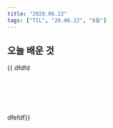 ```yaml
---
title: "2020.06.22"
tags: ["TIL", "20.06.22", "6월"]
---
```


## 오늘 배운 것

{{ dfdfd

<br/>

<br/>

<br/>

<br/>

dfefdf}}